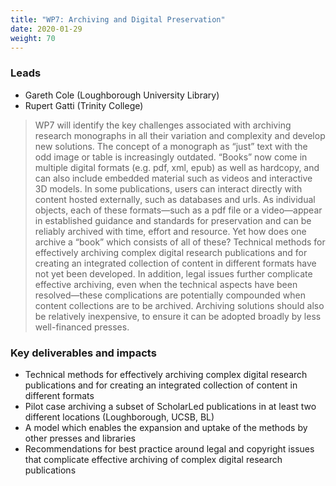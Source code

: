 ```yaml
---
title: "WP7: Archiving and Digital Preservation"
date: 2020-01-29
weight: 70
---
```


### Leads

* Gareth Cole (Loughborough University Library)
* Rupert Gatti (Trinity College) 

> WP7 will identify the key challenges associated with archiving research monographs in all their variation and complexity and develop new solutions. The concept of a monograph as “just” text with the odd image or table is increasingly outdated. “Books” now come in multiple digital formats (e.g. pdf, xml, epub) as well as hardcopy, and can also include embedded material such as videos and interactive 3D models. In some publications, users can interact directly with content hosted externally, such as databases and urls. As individual objects, each of these formats—such as a pdf file or a video—appear in established guidance and standards for preservation and can be reliably archived with time, effort and resource. Yet how does one archive a “book” which consists of all of these? Technical methods for effectively archiving complex digital research publications and for creating an integrated collection of content in different formats have not yet been developed. In addition, legal issues further complicate effective archiving, even when the technical aspects have been resolved—these complications are potentially compounded when content collections are to be archived. Archiving solutions should also be relatively inexpensive, to ensure it can be adopted broadly by less well-financed presses.

### Key deliverables and impacts

* Technical methods for effectively archiving complex digital research publications and for creating an integrated collection of content in different formats
* Pilot case archiving a subset of ScholarLed publications in at least two different locations (Loughborough, UCSB, BL)
* A model which enables the expansion and uptake of the methods by other presses and libraries
* Recommendations for best practice around legal and copyright issues that complicate effective archiving of complex digital research publications

